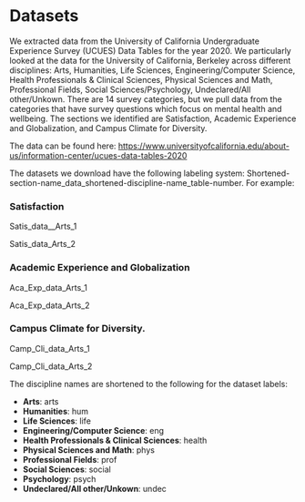 # Datasets 

We extracted data from the University of California Undergraduate Experience Survey (UCUES) Data Tables for the year 2020. We particularly looked at the data for the University of California, Berkeley across different disciplines: Arts, Humanities, Life Sciences, Engineering/Computer Science, Health Professionals & Clinical Sciences, Physical Sciences and Math, Professional Fields, Social Sciences/Psychology, Undeclared/All other/Unkown. There are 14 survey categories, but we pull data from the categories that have survey questions which focus on mental health and wellbeing. The sections we identified are Satisfaction, Academic Experience and Globalization, and Campus Climate for Diversity.

The data can be found here: https://www.universityofcalifornia.edu/about-us/information-center/ucues-data-tables-2020 

The datasets we download have the following labeling system: Shortened-section-name_data_shortened-discipline-name_table-number. For example:

### Satisfaction 
Satis_data__Arts_1

Satis_data_Arts_2

### Academic Experience and Globalization
Aca_Exp_data_Arts_1

Aca_Exp_data_Arts_2

### Campus Climate for Diversity.
Camp_Cli_data_Arts_1

Camp_Cli_data_Arts_2

The discipline names are shortened to the following for the dataset labels:
- **Arts**: arts
- **Humanities**: hum
- **Life Sciences**: life
- **Engineering/Computer Science**: eng
- **Health Professionals & Clinical Sciences**: health
- **Physical Sciences and Math**: phys
- **Professional Fields**: prof
- **Social Sciences**: social
- **Psychology**: psych
- **Undeclared/All other/Unkown**: undec
